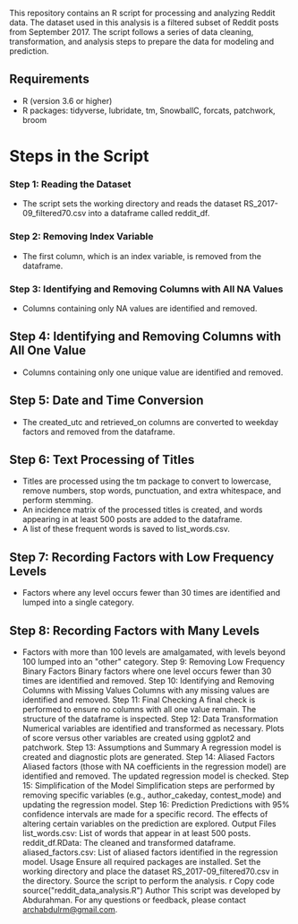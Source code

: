This repository contains an R script for processing and analyzing Reddit data. The dataset used in this analysis is a filtered subset of Reddit posts from September 2017. The script follows a series of data cleaning, transformation, and analysis steps to prepare the data for modeling and prediction.

## Requirements
- R (version 3.6 or higher)
- R packages: tidyverse, lubridate, tm, SnowballC, forcats, patchwork, broom
# Steps in the Script
### Step 1: Reading the Dataset
- The script sets the working directory and reads the dataset RS_2017-09_filtered70.csv into a dataframe called reddit_df.
### Step 2: Removing Index Variable
- The first column, which is an index variable, is removed from the dataframe.
### Step 3: Identifying and Removing Columns with All NA Values
- Columns containing only NA values are identified and removed.
## Step 4: Identifying and Removing Columns with All One Value
- Columns containing only one unique value are identified and removed.
## Step 5: Date and Time Conversion
- The created_utc and retrieved_on columns are converted to weekday factors and removed from the dataframe.
## Step 6: Text Processing of Titles
- Titles are processed using the tm package to convert to lowercase, remove numbers, stop words, punctuation, and extra whitespace, and perform stemming.
- An incidence matrix of the processed titles is created, and words appearing in at least 500 posts are added to the dataframe.
- A list of these frequent words is saved to list_words.csv.
## Step 7: Recording Factors with Low Frequency Levels
- Factors where any level occurs fewer than 30 times are identified and lumped into a single category.
## Step 8: Recording Factors with Many Levels
- Factors with more than 100 levels are amalgamated, with levels beyond 100 lumped into an "other" category.
Step 9: Removing Low Frequency Binary Factors
Binary factors where one level occurs fewer than 30 times are identified and removed.
Step 10: Identifying and Removing Columns with Missing Values
Columns with any missing values are identified and removed.
Step 11: Final Checking
A final check is performed to ensure no columns with all one value remain.
The structure of the dataframe is inspected.
Step 12: Data Transformation
Numerical variables are identified and transformed as necessary.
Plots of score versus other variables are created using ggplot2 and patchwork.
Step 13: Assumptions and Summary
A regression model is created and diagnostic plots are generated.
Step 14: Aliased Factors
Aliased factors (those with NA coefficients in the regression model) are identified and removed.
The updated regression model is checked.
Step 15: Simplification of the Model
Simplification steps are performed by removing specific variables (e.g., author_cakeday, contest_mode) and updating the regression model.
Step 16: Prediction
Predictions with 95% confidence intervals are made for a specific record.
The effects of altering certain variables on the prediction are explored.
Output Files
list_words.csv: List of words that appear in at least 500 posts.
reddit_df.RData: The cleaned and transformed dataframe.
aliased_factors.csv: List of aliased factors identified in the regression model.
Usage
Ensure all required packages are installed.
Set the working directory and place the dataset RS_2017-09_filtered70.csv in the directory.
Source the script to perform the analysis.
r
Copy code
source("reddit_data_analysis.R")
Author
This script was developed by Abdurahman. For any questions or feedback, please contact archabdulrm@gmail.com.
